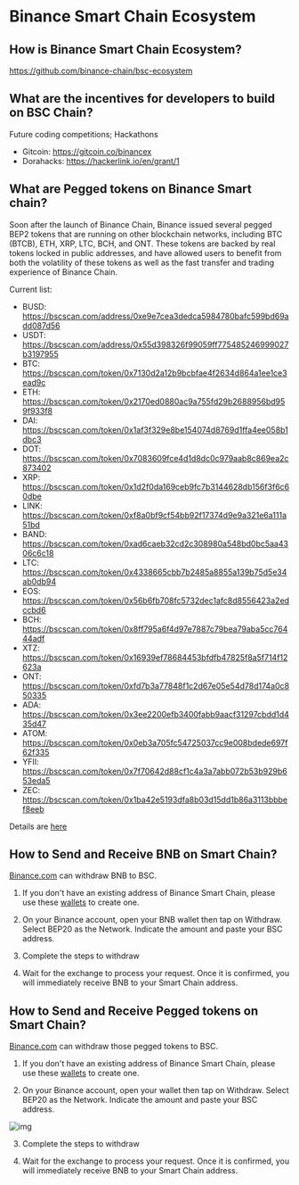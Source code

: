 # Binance Smart Chain Ecosystem

## How is Binance Smart Chain Ecosystem?

<https://github.com/binance-chain/bsc-ecosystem>

## What are the incentives for developers to build on BSC Chain?

Future coding competitions; Hackathons

* Gitcoin: https://gitcoin.co/binancex
* Dorahacks: https://hackerlink.io/en/grant/1

## What are Pegged tokens on Binance Smart chain?

Soon after the launch of Binance Chain, Binance issued several pegged BEP2 tokens that are running on other blockchain networks, including BTC (BTCB), ETH, XRP, LTC, BCH, and ONT. These tokens are backed by real tokens locked in public addresses, and have allowed users to benefit from both the volatility of these tokens as well as the fast transfer and trading experience of Binance Chain.

Current list:

* BUSD: <https://bscscan.com/address/0xe9e7cea3dedca5984780bafc599bd69add087d56>
* USDT: <https://bscscan.com/address/0x55d398326f99059ff775485246999027b3197955>
* BTC: <https://bscscan.com/token/0x7130d2a12b9bcbfae4f2634d864a1ee1ce3ead9c>
* ETH: <https://bscscan.com/token/0x2170ed0880ac9a755fd29b2688956bd959f933f8>
* DAI: <https://bscscan.com/token/0x1af3f329e8be154074d8769d1ffa4ee058b1dbc3>
* DOT: <https://bscscan.com/token/0x7083609fce4d1d8dc0c979aab8c869ea2c873402>
* XRP: <https://bscscan.com/token/0x1d2f0da169ceb9fc7b3144628db156f3f6c60dbe>
* LINK: <https://bscscan.com/token/0xf8a0bf9cf54bb92f17374d9e9a321e6a111a51bd>
* BAND: <https://bscscan.com/token/0xad6caeb32cd2c308980a548bd0bc5aa4306c6c18>
* LTC: <https://bscscan.com/token/0x4338665cbb7b2485a8855a139b75d5e34ab0db94>
* EOS: <https://bscscan.com/token/0x56b6fb708fc5732dec1afc8d8556423a2edccbd6>
* BCH: <https://bscscan.com/token/0x8ff795a6f4d97e7887c79bea79aba5cc76444adf>
* XTZ: <https://bscscan.com/token/0x16939ef78684453bfdfb47825f8a5f714f12623a>
* ONT: <https://bscscan.com/token/0xfd7b3a77848f1c2d67e05e54d78d174a0c850335>
* ADA: <https://bscscan.com/token/0x3ee2200efb3400fabb9aacf31297cbdd1d435d47>
* ATOM: <https://bscscan.com/token/0x0eb3a705fc54725037cc9e008bdede697f62f335>
* YFII: <https://bscscan.com/token/0x7f70642d88cf1c4a3a7abb072b53b929b653eda5>
* ZEC: <https://bscscan.com/token/0x1ba42e5193dfa8b03d15dd1b86a3113bbbef8eeb>

Details are [here](https://www.binance.org/en/blog/binance-presents-project-token-canal-2/)

## How to Send and Receive BNB on Smart Chain?

[Binance.com](https:/www.binance.com) can withdraw BNB to BSC.

1. If you don't have an existing address of Binance Smart Chain, please use these [wallets](../../../Wallet.md) to create one.

2. On your Binance account, open your BNB wallet then tap on Withdraw. Select BEP20 as the Network. Indicate the amount and paste your BSC address.

3. Complete the steps to withdraw

4. Wait for the exchange to process your request. Once it is confirmed, you will immediately receive BNB to your Smart Chain address.

## How to Send and Receive Pegged tokens on Smart Chain?

[Binance.com](https:/www.binance.com) can withdraw those pegged tokens to BSC.

1. If you don't have an existing address of Binance Smart Chain, please use these [wallets](../../../Wallet.md) to create one.

2. On your Binance account, open your wallet then tap on Withdraw. Select BEP20 as the Network. Indicate the amount and paste your BSC address.


![img](https://lh5.googleusercontent.com/dR9bBqUpNlBFX6zsKFkVRMgHz27Ak0Icu8AFsuJm_1ke6-qSG5Cg2FJLcpRYlFeuFEpisOdXpwn1KDOHBH7qQV9CpYxVb--2B1NxQm-L6B6qSl9Cq90uCSrwHEPAOh69Z0MM2VtG)


3. Complete the steps to withdraw

4. Wait for the exchange to process your request. Once it is confirmed, you will immediately receive BNB to your Smart Chain address.
